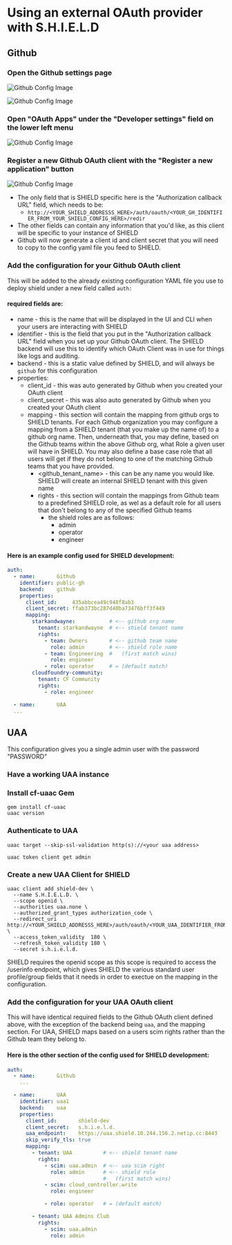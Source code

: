 # Using an external OAuth provider with S.H.I.E.L.D

## Github

### Open the Github settings page

![Github Config Image](https://raw.githubusercontent.com/starkandwayne/shield/oauth-docs/docs/images/githubAuth/github1.png "github OAuth")

![Github Config Image](https://raw.githubusercontent.com/starkandwayne/shield/oauth-docs/docs/images/githubAuth/github2.png "github OAuth")

### Open "OAuth Apps" under the "Developer settings" field on the lower left menu

![Github Config Image](https://raw.githubusercontent.com/starkandwayne/shield/oauth-docs/docs/images/githubAuth/github3.png "github OAuth")

### Register a new Github OAuth client with the "Register a new application" button

![Github Config Image](https://raw.githubusercontent.com/starkandwayne/shield/oauth-docs/docs/images/githubAuth/github4.png "github OAuth")

- The only field that is SHIELD specific here is the "Authorization callback URL" field, which needs to be:
  - `http://<YOUR_SHIELD_ADDRESSS_HERE>/auth/oauth/<YOUR_GH_IDENTIFIER_FROM_YOUR_SHIELD_CONFIG_HERE>/redir`
- The other fields can contain any information that you'd like, as this client will be specific to your instance of SHIELD
- Github will now generate a client id and client secret that you will need to copy to the config yaml file you feed to SHIELD.

### Add the configuration for your Github OAuth client

This will be added to the already existing configuration YAML file you use to deploy shield under a new field called `auth:`

#### required fields are:

- name - this is the name that will be displayed in the UI and CLI when your users are interacting with SHIELD 
- identifier - this is the field that you put in the "Authorization callback URL" field when you set up your Github OAuth client. The SHIELD backend will use this to identify which OAuth Client was in use for things like logs and auditing.
- backend - this is a static value defined by SHIELD, and will always be `github` for this configuration
- properties:
  - client_id - this was auto generated by Github when you created your OAuth client
  - client_secret - this was also auto generated by Github when you created your OAuth client
  - mapping - this section will contain the mapping from github orgs to SHIELD tenants.  For each Github organization you may configure a mapping from a SHIELD tenant (that you make up the name of) to a github org name.  Then, underneath that,  you may define, based on the Github teams within the above Github org, what Role a given user will have in SHIELD.  You may also define a base case role that all users will get if they do not belong to one of the matching Github teams that you have provided.
    - <github_tenant_name> - this can be any name you would like.  SHIELD will create an internal SHIELD tenant with this given name
    - rights - this section will contain the mappings from Github team to a predefined SHIELD role, as wel as a default role for all users that don't belong to any of the specified Github teams
      - the shield roles are as follows:
        - admin
        - operator
        - engineer

#### Here is an example config used for SHIELD development:

```yaml
auth:
  - name:       Github
    identifier: public-gh
    backend:    github
    properties:
      client_id:     435abbcea49c948f8ab3
      client_secret: ffab373bc287d40ba73476bff3f449
      mapping:
        starkandwayne:           # <-- github org name
          tenant: starkandwayne  # <-- shield tenant name
          rights:
            - team: Owners       # <-- github team name
              role: admin        # <-- shield role name
            - team: Engineering  #   (first match wins)
              role: engineer
            - role: operator     # = (default match)
        cloudfoundry-community:
          tenant: CF Community
          rights:
            - role: engineer

  - name:       UAA
  ...
```

## UAA

This configuration gives you a single admin user with the password "PASSWORD"

### Have a working UAA instance

### Install cf-uaac Gem

```shell
gem install cf-uaac
uaac version
```

### Authenticate to UAA

```shell
uaac target --skip-ssl-validation http(s)://<your uaa address>

uaac token client get admin
```

### Create a new UAA Client for SHIELD

```shell
uaac client add shield-dev \
  --name S.H.I.E.L.D. \
  --scope openid \
  --authorities uaa.none \
  --authorized_grant_types authorization_code \
  --redirect_uri http://<YOUR_SHIELD_ADDRESSS_HERE>/auth/oauth/<YOUR_UAA_IDENTIFIER_FROM_YOUR_SHIELD_CONFIG_HERE>/redir \
  --access_token_validity  180 \
  --refresh_token_validity 180 \
  --secret s.h.i.e.l.d.
```

SHIELD requires the openid scope as this scope is required to access the /userinfo endpoint, which gives SHIELD the various standard user profile/group fields that it needs in order to exectue on the mapping in the configuration.

### Add the configuration for your UAA OAuth client

This will have identical required fields to the Github OAuth client defined above, with the exception of the backend being `uaa`, and the mapping section.  For UAA, SHIELD maps based on a users scim rights rather than the Github team they belong to.

#### Here is the other section of the config used for SHIELD development:

```yaml
auth:
  - name:       Github
    ...

  - name:       UAA
    identifier: uaa1
    backend:    uaa
    properties:
      client_id:       shield-dev
      client_secret:   s.h.i.e.l.d.
      uaa_endpoint:    https://uaa.shield.10.244.156.2.netip.cc:8443
      skip_verify_tls: true
      mapping:
        - tenant: UAA          # <-- shield tenant name
          rights:
            - scim: uaa.admin  # <-- uaa scim right
              role: admin      # <-- shield role
                               #   (first match wins)
            - scim: cloud_controller.write
              role: engineer

            - role: operator   # = (default match)

        - tenant: UAA Admins Club
          rights:
            - scim: uaa.admin
              role: admin
```
